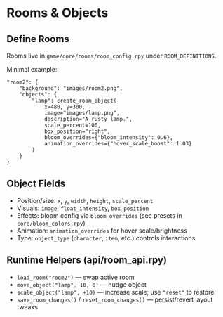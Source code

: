 # Rooms & Objects

## Define Rooms
Rooms live in `game/core/rooms/room_config.rpy` under `ROOM_DEFINITIONS`.

Minimal example:
```renpy
"room2": {
    "background": "images/room2.png",
    "objects": {
        "lamp": create_room_object(
            x=480, y=300,
            image="images/lamp.png",
            description="A rusty lamp.",
            scale_percent=100,
            box_position="right",
            bloom_overrides={"bloom_intensity": 0.6},
            animation_overrides={"hover_scale_boost": 1.03}
        )
    }
}
```

## Object Fields
- Position/size: `x`, `y`, `width`, `height`, `scale_percent`
- Visuals: `image`, `float_intensity`, `box_position`
- Effects: bloom config via `bloom_overrides` (see presets in `core/bloom_colors.rpy`)
- Animation: `animation_overrides` for hover scale/brightness
- Type: `object_type` (`character`, `item`, etc.) controls interactions

## Runtime Helpers (api/room_api.rpy)
- `load_room("room2")` — swap active room
- `move_object("lamp", 10, 0)` — nudge object
- `scale_object("lamp", +10)` — increase scale; use `"reset"` to restore
- `save_room_changes()` / `reset_room_changes()` — persist/revert layout tweaks
